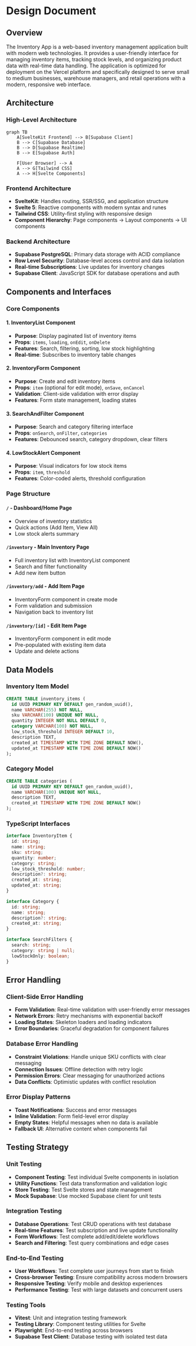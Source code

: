 # Design Document

## Overview

The Inventory App is a web-based inventory management application built with modern web technologies. It provides a user-friendly interface for managing inventory items, tracking stock levels, and organizing product data with real-time data handling. The application is optimized for deployment on the Vercel platform and specifically designed to serve small to medium businesses, warehouse managers, and retail operations with a modern, responsive web interface.

## Architecture

### High-Level Architecture

```mermaid
graph TB
    A[SvelteKit Frontend] --> B[Supabase Client]
    B --> C[Supabase Database]
    B --> D[Supabase Realtime]
    B --> E[Supabase Auth]
    
    F[User Browser] --> A
    A --> G[Tailwind CSS]
    A --> H[Svelte Components]
```

### Frontend Architecture
- **SvelteKit**: Handles routing, SSR/SSG, and application structure
- **Svelte 5**: Reactive components with modern syntax and runes
- **Tailwind CSS**: Utility-first styling with responsive design
- **Component Hierarchy**: Page components → Layout components → UI components

### Backend Architecture
- **Supabase PostgreSQL**: Primary data storage with ACID compliance
- **Row Level Security**: Database-level access control and data isolation
- **Real-time Subscriptions**: Live updates for inventory changes
- **Supabase Client**: JavaScript SDK for database operations and auth

## Components and Interfaces

### Core Components

#### 1. InventoryList Component
- **Purpose**: Display paginated list of inventory items
- **Props**: `items`, `loading`, `onEdit`, `onDelete`
- **Features**: Search, filtering, sorting, low stock highlighting
- **Real-time**: Subscribes to inventory table changes

#### 2. InventoryForm Component
- **Purpose**: Create and edit inventory items
- **Props**: `item` (optional for edit mode), `onSave`, `onCancel`
- **Validation**: Client-side validation with error display
- **Features**: Form state management, loading states

#### 3. SearchAndFilter Component
- **Purpose**: Search and category filtering interface
- **Props**: `onSearch`, `onFilter`, `categories`
- **Features**: Debounced search, category dropdown, clear filters

#### 4. LowStockAlert Component
- **Purpose**: Visual indicators for low stock items
- **Props**: `item`, `threshold`
- **Features**: Color-coded alerts, threshold configuration

### Page Structure

#### `/` - Dashboard/Home Page
- Overview of inventory statistics
- Quick actions (Add Item, View All)
- Low stock alerts summary

#### `/inventory` - Main Inventory Page
- Full inventory list with InventoryList component
- Search and filter functionality
- Add new item button

#### `/inventory/add` - Add Item Page
- InventoryForm component in create mode
- Form validation and submission
- Navigation back to inventory list

#### `/inventory/[id]` - Edit Item Page
- InventoryForm component in edit mode
- Pre-populated with existing item data
- Update and delete actions

## Data Models

### Inventory Item Model

```sql
CREATE TABLE inventory_items (
  id UUID PRIMARY KEY DEFAULT gen_random_uuid(),
  name VARCHAR(255) NOT NULL,
  sku VARCHAR(100) UNIQUE NOT NULL,
  quantity INTEGER NOT NULL DEFAULT 0,
  category VARCHAR(100) NOT NULL,
  low_stock_threshold INTEGER DEFAULT 10,
  description TEXT,
  created_at TIMESTAMP WITH TIME ZONE DEFAULT NOW(),
  updated_at TIMESTAMP WITH TIME ZONE DEFAULT NOW()
);
```

### Category Model

```sql
CREATE TABLE categories (
  id UUID PRIMARY KEY DEFAULT gen_random_uuid(),
  name VARCHAR(100) UNIQUE NOT NULL,
  description TEXT,
  created_at TIMESTAMP WITH TIME ZONE DEFAULT NOW()
);
```

### TypeScript Interfaces

```typescript
interface InventoryItem {
  id: string;
  name: string;
  sku: string;
  quantity: number;
  category: string;
  low_stock_threshold: number;
  description?: string;
  created_at: string;
  updated_at: string;
}

interface Category {
  id: string;
  name: string;
  description?: string;
  created_at: string;
}

interface SearchFilters {
  search: string;
  category: string | null;
  lowStockOnly: boolean;
}
```

## Error Handling

### Client-Side Error Handling
- **Form Validation**: Real-time validation with user-friendly error messages
- **Network Errors**: Retry mechanisms with exponential backoff
- **Loading States**: Skeleton loaders and loading indicators
- **Error Boundaries**: Graceful degradation for component failures

### Database Error Handling
- **Constraint Violations**: Handle unique SKU conflicts with clear messaging
- **Connection Issues**: Offline detection with retry logic
- **Permission Errors**: Clear messaging for unauthorized actions
- **Data Conflicts**: Optimistic updates with conflict resolution

### Error Display Patterns
- **Toast Notifications**: Success and error messages
- **Inline Validation**: Form field-level error display
- **Empty States**: Helpful messages when no data is available
- **Fallback UI**: Alternative content when components fail

## Testing Strategy

### Unit Testing
- **Component Testing**: Test individual Svelte components in isolation
- **Utility Functions**: Test data transformation and validation logic
- **Store Testing**: Test Svelte stores and state management
- **Mock Supabase**: Use mocked Supabase client for unit tests

### Integration Testing
- **Database Operations**: Test CRUD operations with test database
- **Real-time Features**: Test subscription and live update functionality
- **Form Workflows**: Test complete add/edit/delete workflows
- **Search and Filtering**: Test query combinations and edge cases

### End-to-End Testing
- **User Workflows**: Test complete user journeys from start to finish
- **Cross-browser Testing**: Ensure compatibility across modern browsers
- **Responsive Testing**: Verify mobile and desktop experiences
- **Performance Testing**: Test with large datasets and concurrent users

### Testing Tools
- **Vitest**: Unit and integration testing framework
- **Testing Library**: Component testing utilities for Svelte
- **Playwright**: End-to-end testing across browsers
- **Supabase Test Client**: Database testing with isolated test data